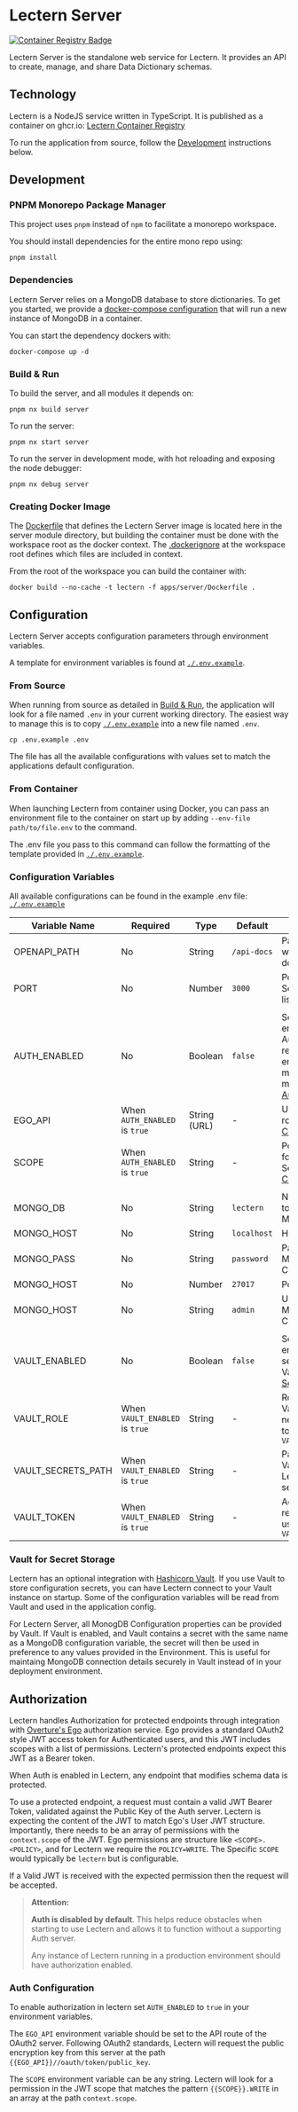 # Lectern Server

[<img alt="Container Registry Badge" src="https://img.shields.io/badge/GCHR.io-overture--stack%2Flectern-blue?style=for-the-badge&color=blue&cacheSeconds=0" />](https://github.com/overture-stack/lectern/pkgs/container/lectern)

Lectern Server is the standalone web service for Lectern. It provides an API to create, manage, and share Data Dictionary schemas.

## Technology

Lectern is a NodeJS service written in TypeScript. It is published as a container on ghcr.io: [Lectern Container Registry](https://github.com/overture-stack/lectern/pkgs/container/lectern)

To run the application from source, follow the [Development](#development) instructions below.

## Development
### PNPM Monorepo Package Manager
This project uses `pnpm` instead of `npm` to facilitate a monorepo workspace.

You should install dependencies for the entire mono repo using:

```shell
pnpm install
```
### Dependencies

Lectern Server relies on a MongoDB database to store dictionaries. To get you started, we provide a [docker-compose configuration](./docker-compose.yaml) that will run a new instance of MongoDB in a container.

You can start the dependency dockers with:

```shell
docker-compose up -d
```
### Build & Run

To build the server, and all modules it depends on:

```shell
pnpm nx build server
```

To run the server:

```shell
pnpm nx start server
```

To run the server in development mode, with hot reloading and exposing the node debugger:

```shell
pnpm nx debug server
```

### Creating Docker Image

The [Dockerfile](./Dockerfile) that defines the Lectern Server image is located here in the server module directory, but building the container must be done with the workspace root as the docker context. The [.dockerignore](../../.dockerignore) at the workspace root defines which files are included in context.

From the root of the workspace you can build the container with:

```shell
docker build --no-cache -t lectern -f apps/server/Dockerfile .
```
## Configuration

Lectern Server accepts configuration parameters through environment variables.

A template for environment variables is found at [`./.env.example`](./.env.example).

### From Source

When running from source as detailed in [Build & Run](#build--run), the application will look for a file named `.env` in your current working directory. The easiest way to manage this is to copy [`./.env.example`](./.env.example) into a new file named `.env`.

```shell
cp .env.example .env
```

The file has all the available configurations with values set to match the applications default configuration.

### From Container

When launching Lectern from container using Docker, you can pass an environment file to the container on start up by adding `--env-file path/to/file.env` to the command.

The .env file you pass to this command can follow the formatting of the template provided in [`./.env.example`](./.env.example).

### Configuration Variables

All available configurations can be found in the example .env file: [`./.env.example`](./.env.example)

| Variable Name | Required                    | Type         | Default     | Description                                                                                                                                 |
| ------------- | --------------------------- | ------------ | ----------- | ------------------------------------------------------------------------------------------------------------------------------------------- |
| OPENAPI_PATH  | No                          | String       | `/api-docs` | Path to Swagger UI with API documentation.                                                                                                  |
| PORT          | No                          | Number       | `3000`      | Port Lectern Server API will listen to.                                                                                                     |
|               |                             |              |             |                                                                                                                                             |
| AUTH_ENABLED  | No                          | Boolean      | `false`     | Set to `true` to enable Authorization restrictions on all endpoints that modify data. For more details see [Authorization](#authorization). |
| EGO_API       | When `AUTH_ENABLED` is `true` | String (URL) | -           | URL to the EGO API root. See [Auth Configuration](#auth-configuration).                                                                     |
| SCOPE         | When `AUTH_ENABLED` is `true` | String       | -           | Policy name to look for in JWT Scope. See [Auth Configuration](#auth-configuration).                                                        |
|               |                             |              |             |                                                                                                                                             |
| MONGO_DB      | No                         | String       | `lectern`   | Name of Database to connect with in MongoDB                                                                                                 |
| MONGO_HOST    | No                          | String       | `localhost` | Host of MongoDB                                                                                                                             |
| MONGO_PASS    | No                          | String       | `password`  | Password used for MongoDB Connection                                                                                                        |
| MONGO_HOST    | No                          | Number       | `27017`     | Port of MongoDB                                                                                                                             |
| MONGO_HOST    | No                          | String       | `admin`     | User name for MongoDB Connection                                                                                                            |
|               |                             |              |             |                                                                                                                                             |
| VAULT_ENABLED | No                          | Boolean      | `false`     | Set to true to enable reading secret values from Vault. See [Vault for Secret Storage](#vault-for-secret-storage).                          |
| VAULT_ROLE | When `VAULT_ENABLED` is `true` | String | - | Role to use for Vault connection, needs permission to read from `VAULT_SECRETS_PATH` |
| VAULT_SECRETS_PATH | When `VAULT_ENABLED` is `true` | String | - | Path to location in Vault that holds Lectern relevant secrets |
| VAULT_TOKEN | When `VAULT_ENABLED` is `true` | String | - | Access Token to read from Vault using specified `VAULT_ROLE` |

### Vault for Secret Storage

Lectern has an optional integration with [Hashicorp Vault](https://www.vaultproject.io/). If you use Vault to store configuration secrets, you can have Lectern connect to your Vault instance on startup. Some of the configuration variables will be read from Vault and used in the application config.

For Lectern Server, all MonogDB Configuration properties can be provided by Vault. If Vault is enabled, and Vault contains a secret with the same name as a MongoDB configuration variable, the secret will then be used in preference to any values provided in the Environment. This is useful for maintaing MongoDB connection details securely in Vault instead of in your deployment environment.

## Authorization

Lectern handles Authorization for protected endpoints through integration with [Overture's Ego](https://www.overture.bio/products/ego/) authorization service. Ego provides a standard OAuth2 style JWT access token for Authenticated users, and this JWT includes scopes with a list of permissions. Lectern's protected endpoints expect this JWT as a Bearer token.

When Auth is enabled in Lectern, any endpoint that modifies schema data is protected. 

To use a protected endpoint, a request must contain a valid JWT Bearer Token, validated against the Public Key of the Auth server. Lectern is expecting the content of the JWT to match Ego's User JWT structure. Importantly, there needs to be an array of permissions with the `context.scope` of the JWT. Ego permissions are structure like `<SCOPE>.<POLICY>`, and for Lectern we require the `POLICY=WRITE`. The Specific `SCOPE` would typically be `lectern` but is configurable.

If a Valid JWT is received with the expected permission then the request will be accepted.

> **Attention:**
> 
> **Auth is disabled by default**. This helps reduce obstacles when starting to use Lectern and allows it to function without a supporting Auth server.
>
> Any instance of Lectern running in a production environment should have authorization enabled.

### Auth Configuration

To enable authorization in lectern set `AUTH_ENABLED` to `true` in your environment variables.

The `EGO_API` environment variable should be set to the API route of the OAuth2 server. Following OAuth2 standards, Lectern will request the public encryption key from this server at the path `{{EGO_API}}//oauth/token/public_key`.

The `SCOPE` environment variable can be any string. Lectern will look for a permission in the JWT scope that matches the pattern `{{SCOPE}}.WRITE` in an array at the path `context.scope`.


